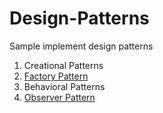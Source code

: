 Design-Patterns
===============

Sample implement design patterns

1. Creational Patterns
  1. [Factory Pattern](https://github.com/liverbool/Design-Patterns/wiki/Factory-Pattern)
2. Behavioral Patterns
  2. [Observer Pattern](https://github.com/liverbool/Design-Patterns/wiki/Observer-Pattern)
